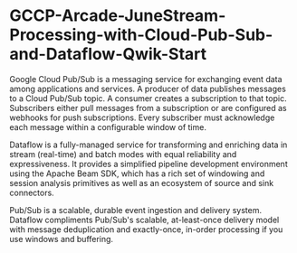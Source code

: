 # GCCP-Arcade-JuneStream-Processing-with-Cloud-Pub-Sub-and-Dataflow-Qwik-Start

Google Cloud Pub/Sub is a messaging service for exchanging event data among applications and services. A producer of data publishes messages to a Cloud Pub/Sub topic. A consumer creates a subscription to that topic. Subscribers either pull messages from a subscription or are configured as webhooks for push subscriptions. Every subscriber must acknowledge each message within a configurable window of time.

Dataflow is a fully-managed service for transforming and enriching data in stream (real-time) and batch modes with equal reliability and expressiveness. It provides a simplified pipeline development environment using the Apache Beam SDK, which has a rich set of windowing and session analysis primitives as well as an ecosystem of source and sink connectors.

Pub/Sub is a scalable, durable event ingestion and delivery system. Dataflow compliments Pub/Sub's scalable, at-least-once delivery model with message deduplication and exactly-once, in-order processing if you use windows and buffering.
